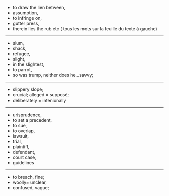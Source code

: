 - to draw the lien between,
- assumption,
- to infringe on, 
- gutter press,
- therein lies the rub etc ( tous les mots sur la feuille du texte à gauche)

---
- slum, 
- shack, 
- refugee, 
- slight, 
- in the slightest, 
- to parrot, 
- so was trump, neither does he...savvy; 

---
- slippery slope;
- crucial; alleged = supposé;
- deliberately = intenionally

---
- urisprudence,
- to set a precedent,
- to sue,
- to overlap,
- lawsuit, 
- trial, 
- plaintiff, 
- defendant, 
- court case, 
- guidelines

---

- to breach, fine;
- woolly= unclear, 
- confused, vague;